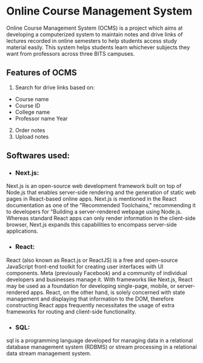 # Online Course Management System
Online Course Management System (OCMS) is a project which aims at developing a computerized system to maintain notes and drive links of lectures recorded in online semesters to help students access study material easily. This system helps students learn whichever subjects they want from professors across three BITS campuses.

## Features of OCMS
1) Search for drive links based on:
 - Course name
 - Course ID
 - College name
 - Professor name
Year
2) Order notes
3) Upload notes

## Softwares used:
 - ### Next.js: 
 Next.js is an open-source web development framework built on top of Node.js that enables server-side rendering and the generation of static web pages in React-based online apps. Next.js is mentioned in the React documentation as one of the "Recommended Toolchains," recommending it to developers for "Building a
server-rendered webpage using Node.js. Whereas standard React apps can only render information in the client-side browser, Next.js expands this capabilities to encompass server-side applications.
 - ### React: 
 React (also known as React.js or ReactJS) is a free and open-source JavaScript front-end toolkit for creating user interfaces with UI components. Meta (previously Facebook) and a community of individual developers and businesses manage it. With frameworks like Next.js, React may be used as a foundation for developing single-page, mobile, or server-rendered apps. React, on the other hand, is solely concerned with state management and displaying that information to the DOM, therefore constructing React apps frequently necessitates the usage of extra frameworks for routing and client-side functionality.
 - ### SQL: 
 sql is a programming language developed for managing data in a relational database management system (RDBMS) or stream processing in a relational data stream management system.
